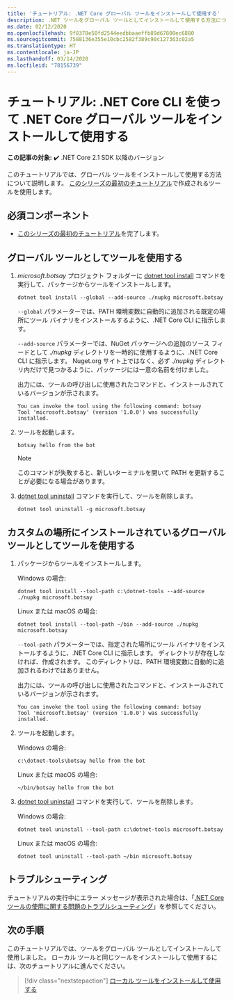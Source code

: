 ```yaml
---
title: 'チュートリアル: .NET Core グローバル ツールをインストールして使用する'
description: .NET ツールをグローバル ツールとしてインストールして使用する方法について説明します。
ms.date: 02/12/2020
ms.openlocfilehash: 9f8378e50fd2544eedbbaaeffb89d67800ec6880
ms.sourcegitcommit: 7588136e355e10cbc2582f389c90c127363c02a5
ms.translationtype: HT
ms.contentlocale: ja-JP
ms.lasthandoff: 03/14/2020
ms.locfileid: "78156739"
---
```

# <a name="tutorial-install-and-use-a-net-core-global-tool-using-the-net-core-cli"></a>チュートリアル: .NET Core CLI を使って .NET Core グローバル ツールをインストールして使用する

**この記事の対象:** ✔️ .NET Core 2.1 SDK 以降のバージョン

このチュートリアルでは、グローバル ツールをインストールして使用する方法について説明します。 [このシリーズの最初のチュートリアル](global-tools-how-to-create.md)で作成されるツールを使用します。

## <a name="prerequisites"></a>必須コンポーネント

* [このシリーズの最初のチュートリアル](global-tools-how-to-create.md)を完了します。

## <a name="use-the-tool-as-a-global-tool"></a>グローバル ツールとしてツールを使用する

1. *microsoft.botsay* プロジェクト フォルダーに [dotnet tool install](dotnet-tool-install.md) コマンドを実行して、パッケージからツールをインストールします。

   ```dotnetcli
   dotnet tool install --global --add-source ./nupkg microsoft.botsay
   ```

   `--global` パラメーターでは、PATH 環境変数に自動的に追加される既定の場所にツール バイナリをインストールするように、.NET Core CLI に指示します。

   `--add-source` パラメーターでは、NuGet パッケージへの追加のソース フィードとして *./nupkg* ディレクトリを一時的に使用するように、.NET Core CLI に指示します。 Nuget.org サイト上ではなく、必ず *./nupkg* ディレクトリ内だけで見つかるように、パッケージには一意の名前を付けました。

   出力には、ツールの呼び出しに使用されたコマンドと、インストールされているバージョンが示されます。

   ```console
   You can invoke the tool using the following command: botsay
   Tool 'microsoft.botsay' (version '1.0.0') was successfully installed.
   ```

1. ツールを起動します。

   ```console
   botsay hello from the bot
   ```

   > [!NOTE]
   > このコマンドが失敗すると、新しいターミナルを開いて PATH を更新することが必要になる場合があります。

1. [dotnet tool uninstall](dotnet-tool-uninstall.md) コマンドを実行して、ツールを削除します。

   ```dotnetcli
   dotnet tool uninstall -g microsoft.botsay
   ```

## <a name="use-the-tool-as-a-global-tool-installed-in-a-custom-location"></a>カスタムの場所にインストールされているグローバル ツールとしてツールを使用する

1. パッケージからツールをインストールします。

   Windows の場合:

   ```dotnetcli
   dotnet tool install --tool-path c:\dotnet-tools --add-source ./nupkg microsoft.botsay
   ```

   Linux または macOS の場合:

   ```dotnetcli
   dotnet tool install --tool-path ~/bin --add-source ./nupkg microsoft.botsay
   ```

   `--tool-path` パラメーターでは、指定された場所にツール バイナリをインストールするように、.NET Core CLI に指示します。 ディレクトリが存在しなければ、作成されます。 このディレクトリは、PATH 環境変数に自動的に追加されるわけではありません。

   出力には、ツールの呼び出しに使用されたコマンドと、インストールされているバージョンが示されます。

   ```console
   You can invoke the tool using the following command: botsay
   Tool 'microsoft.botsay' (version '1.0.0') was successfully installed.
   ```

1. ツールを起動します。

   Windows の場合:

   ```console
   c:\dotnet-tools\botsay hello from the bot
   ```

   Linux または macOS の場合:

   ```console
   ~/bin/botsay hello from the bot
   ```

1. [dotnet tool uninstall](dotnet-tool-uninstall.md) コマンドを実行して、ツールを削除します。

   Windows の場合:

   ```dotnetcli
   dotnet tool uninstall --tool-path c:\dotnet-tools microsoft.botsay
   ```

   Linux または macOS の場合:

   ```dotnetcli
   dotnet tool uninstall --tool-path ~/bin microsoft.botsay
   ```

## <a name="troubleshoot"></a>トラブルシューティング

チュートリアルの実行中にエラー メッセージが表示された場合は、「[.NET Core ツールの使用に関する問題のトラブルシューティング](troubleshoot-usage-issues.md)」を参照してください。

## <a name="next-steps"></a>次の手順

このチュートリアルでは、ツールをグローバル ツールとしてインストールして使用しました。 ローカル ツールと同じツールをインストールして使用するには、次のチュートリアルに進んでください。

> [!div class="nextstepaction"]
> [ローカル ツールをインストールして使用する](local-tools-how-to-use.md)
